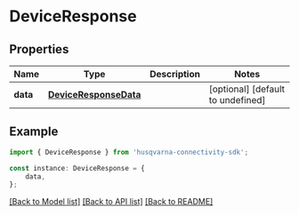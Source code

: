 # DeviceResponse


## Properties

Name | Type | Description | Notes
------------ | ------------- | ------------- | -------------
**data** | [**DeviceResponseData**](DeviceResponseData.md) |  | [optional] [default to undefined]

## Example

```typescript
import { DeviceResponse } from 'husqvarna-connectivity-sdk';

const instance: DeviceResponse = {
    data,
};
```

[[Back to Model list]](../README.md#documentation-for-models) [[Back to API list]](../README.md#documentation-for-api-endpoints) [[Back to README]](../README.md)
